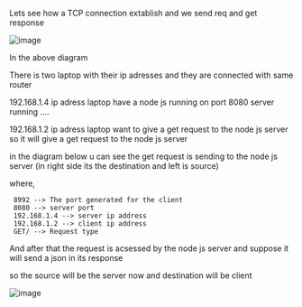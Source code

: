 Lets see how a TCP connection extablish and we send req and get response 

![image](https://github.com/user-attachments/assets/87060647-a5ea-42b5-8f4c-8632bb094a53)

In the above diagram 

There is two laptop with their ip adresses and they are connected with same router

192.168.1.4 ip adress laptop have a node js running on port 8080 server running ....

192.168.1.2 ip adress laptop want to give a get request to the node js server so it will give a get request to the node js server 

in the diagram below u can see the get request is sending to the node js server (in right side its the destination and left is source)

where,

     8992 --> The port generated for the client
     8080 --> server port
     192.168.1.4 --> server ip address
     192.168.1.2 --> client ip address
     GET/ --> Request type


And after that the request is acsessed by the node js server and suppose it will send a json in its response 

so the source will be the server now and destination will be client

![image](https://github.com/user-attachments/assets/dfe616c7-7a9a-448a-aa1a-049bbf554009)